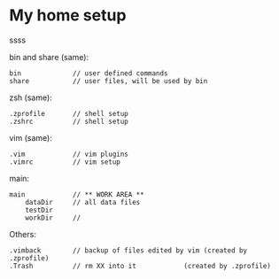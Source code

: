 
# My home setup
ssss

bin and share (same):

    bin             // user defined commands
    share           // user files, will be used by bin

zsh (same):

    .zprofile       // shell setup
    .zshrc          // shell setup

vim (same):

    .vim            // vim plugins
    .vimrc          // vim setup

main:

    main            // ** WORK AREA **
        dataDir     // all data files
        testDir
        workDir     // 

Others:

    .vimback        // backup of files edited by vim (created by .zprofile)
    .Trash          // rm XX into it            (created by .zprofile)

